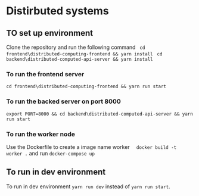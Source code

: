 # Distirbuted systems
## TO set up environment
Clone the repository and run the following command
``` cd frontend\distributed-computing-frontend && yarn install```
``` cd backend\distributed-computed-api-server && yarn install```

### To run the frontend server
``` cd frontend\distributed-computing-frontend && yarn run start ```
### To run the backed server on port 8000
``` export PORT=8000 && cd backend\distributed-computed-api-server && yarn run start ```
### To run the worker node 
Use the Dockerfile to create a image name worker
```  docker build -t worker .```
and run
``` docker-compose up  ```

## To run in dev environment 
To run in dev environment ```yarn run dev``` instead of ```yarn run start```.
